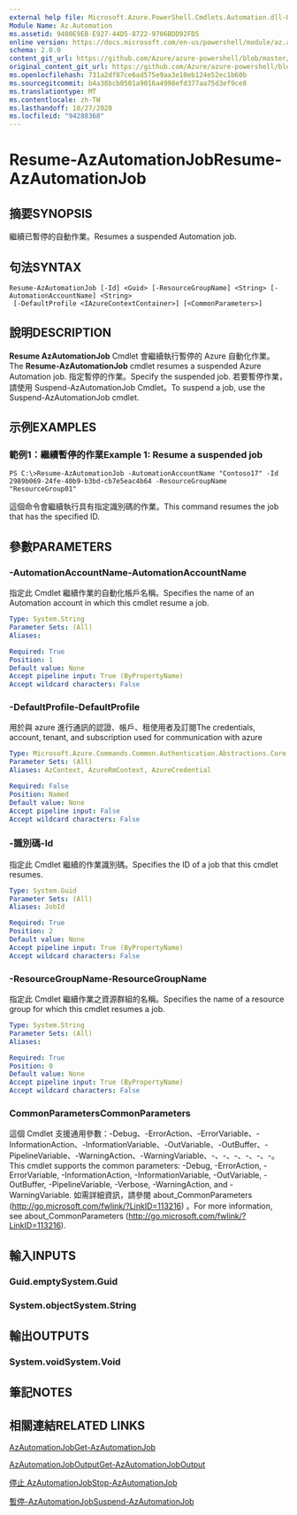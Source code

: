 ```yaml
---
external help file: Microsoft.Azure.PowerShell.Cmdlets.Automation.dll-Help.xml
Module Name: Az.Automation
ms.assetid: 9400E9EB-E927-44D5-8722-9706BDD92FD5
online version: https://docs.microsoft.com/en-us/powershell/module/az.automation/resume-azautomationjob
schema: 2.0.0
content_git_url: https://github.com/Azure/azure-powershell/blob/master/src/Automation/Automation/help/Resume-AzAutomationJob.md
original_content_git_url: https://github.com/Azure/azure-powershell/blob/master/src/Automation/Automation/help/Resume-AzAutomationJob.md
ms.openlocfilehash: 731a2df87ce6ad575e9aa3e10eb124e52ec1b60b
ms.sourcegitcommit: b4a38bcb0501a9016a4998efd377aa75d3ef9ce8
ms.translationtype: MT
ms.contentlocale: zh-TW
ms.lasthandoff: 10/27/2020
ms.locfileid: "94288368"
---
```

# <span data-ttu-id="0e649-101">Resume-AzAutomationJob</span><span class="sxs-lookup"><span data-stu-id="0e649-101">Resume-AzAutomationJob</span></span>

## <span data-ttu-id="0e649-102">摘要</span><span class="sxs-lookup"><span data-stu-id="0e649-102">SYNOPSIS</span></span>
<span data-ttu-id="0e649-103">繼續已暫停的自動作業。</span><span class="sxs-lookup"><span data-stu-id="0e649-103">Resumes a suspended Automation job.</span></span>

## <span data-ttu-id="0e649-104">句法</span><span class="sxs-lookup"><span data-stu-id="0e649-104">SYNTAX</span></span>

```
Resume-AzAutomationJob [-Id] <Guid> [-ResourceGroupName] <String> [-AutomationAccountName] <String>
 [-DefaultProfile <IAzureContextContainer>] [<CommonParameters>]
```

## <span data-ttu-id="0e649-105">說明</span><span class="sxs-lookup"><span data-stu-id="0e649-105">DESCRIPTION</span></span>
<span data-ttu-id="0e649-106">**Resume AzAutomationJob** Cmdlet 會繼續執行暫停的 Azure 自動化作業。</span><span class="sxs-lookup"><span data-stu-id="0e649-106">The **Resume-AzAutomationJob** cmdlet resumes a suspended Azure Automation job.</span></span>
<span data-ttu-id="0e649-107">指定暫停的作業。</span><span class="sxs-lookup"><span data-stu-id="0e649-107">Specify the suspended job.</span></span>
<span data-ttu-id="0e649-108">若要暫停作業，請使用 Suspend-AzAutomationJob Cmdlet。</span><span class="sxs-lookup"><span data-stu-id="0e649-108">To suspend a job, use the Suspend-AzAutomationJob cmdlet.</span></span>

## <span data-ttu-id="0e649-109">示例</span><span class="sxs-lookup"><span data-stu-id="0e649-109">EXAMPLES</span></span>

### <span data-ttu-id="0e649-110">範例1：繼續暫停的作業</span><span class="sxs-lookup"><span data-stu-id="0e649-110">Example 1: Resume a suspended job</span></span>
```
PS C:\>Resume-AzAutomationJob -AutomationAccountName "Contoso17" -Id 2989b069-24fe-40b9-b3bd-cb7e5eac4b64 -ResourceGroupName "ResourceGroup01"
```

<span data-ttu-id="0e649-111">這個命令會繼續執行具有指定識別碼的作業。</span><span class="sxs-lookup"><span data-stu-id="0e649-111">This command resumes the job that has the specified ID.</span></span>

## <span data-ttu-id="0e649-112">參數</span><span class="sxs-lookup"><span data-stu-id="0e649-112">PARAMETERS</span></span>

### <span data-ttu-id="0e649-113">-AutomationAccountName</span><span class="sxs-lookup"><span data-stu-id="0e649-113">-AutomationAccountName</span></span>
<span data-ttu-id="0e649-114">指定此 Cmdlet 繼續作業的自動化帳戶名稱。</span><span class="sxs-lookup"><span data-stu-id="0e649-114">Specifies the name of an Automation account in which this cmdlet resume a job.</span></span>

```yaml
Type: System.String
Parameter Sets: (All)
Aliases:

Required: True
Position: 1
Default value: None
Accept pipeline input: True (ByPropertyName)
Accept wildcard characters: False
```

### <span data-ttu-id="0e649-115">-DefaultProfile</span><span class="sxs-lookup"><span data-stu-id="0e649-115">-DefaultProfile</span></span>
<span data-ttu-id="0e649-116">用於與 azure 進行通訊的認證、帳戶、租使用者及訂閱</span><span class="sxs-lookup"><span data-stu-id="0e649-116">The credentials, account, tenant, and subscription used for communication with azure</span></span>

```yaml
Type: Microsoft.Azure.Commands.Common.Authentication.Abstractions.Core.IAzureContextContainer
Parameter Sets: (All)
Aliases: AzContext, AzureRmContext, AzureCredential

Required: False
Position: Named
Default value: None
Accept pipeline input: False
Accept wildcard characters: False
```

### <span data-ttu-id="0e649-117">-識別碼</span><span class="sxs-lookup"><span data-stu-id="0e649-117">-Id</span></span>
<span data-ttu-id="0e649-118">指定此 Cmdlet 繼續的作業識別碼。</span><span class="sxs-lookup"><span data-stu-id="0e649-118">Specifies the ID of a job that this cmdlet resumes.</span></span>

```yaml
Type: System.Guid
Parameter Sets: (All)
Aliases: JobId

Required: True
Position: 2
Default value: None
Accept pipeline input: True (ByPropertyName)
Accept wildcard characters: False
```

### <span data-ttu-id="0e649-119">-ResourceGroupName</span><span class="sxs-lookup"><span data-stu-id="0e649-119">-ResourceGroupName</span></span>
<span data-ttu-id="0e649-120">指定此 Cmdlet 繼續作業之資源群組的名稱。</span><span class="sxs-lookup"><span data-stu-id="0e649-120">Specifies the name of a resource group for which this cmdlet resumes a job.</span></span>

```yaml
Type: System.String
Parameter Sets: (All)
Aliases:

Required: True
Position: 0
Default value: None
Accept pipeline input: True (ByPropertyName)
Accept wildcard characters: False
```

### <span data-ttu-id="0e649-121">CommonParameters</span><span class="sxs-lookup"><span data-stu-id="0e649-121">CommonParameters</span></span>
<span data-ttu-id="0e649-122">這個 Cmdlet 支援通用參數：-Debug、-ErrorAction、-ErrorVariable、-InformationAction、-InformationVariable、-OutVariable、-OutBuffer、-PipelineVariable、-WarningAction、-WarningVariable、-、-、-、-、-、-。</span><span class="sxs-lookup"><span data-stu-id="0e649-122">This cmdlet supports the common parameters: -Debug, -ErrorAction, -ErrorVariable, -InformationAction, -InformationVariable, -OutVariable, -OutBuffer, -PipelineVariable, -Verbose, -WarningAction, and -WarningVariable.</span></span> <span data-ttu-id="0e649-123">如需詳細資訊，請參閱 about_CommonParameters (http://go.microsoft.com/fwlink/?LinkID=113216) 。</span><span class="sxs-lookup"><span data-stu-id="0e649-123">For more information, see about_CommonParameters (http://go.microsoft.com/fwlink/?LinkID=113216).</span></span>

## <span data-ttu-id="0e649-124">輸入</span><span class="sxs-lookup"><span data-stu-id="0e649-124">INPUTS</span></span>

### <span data-ttu-id="0e649-125">Guid.empty</span><span class="sxs-lookup"><span data-stu-id="0e649-125">System.Guid</span></span>

### <span data-ttu-id="0e649-126">System.object</span><span class="sxs-lookup"><span data-stu-id="0e649-126">System.String</span></span>

## <span data-ttu-id="0e649-127">輸出</span><span class="sxs-lookup"><span data-stu-id="0e649-127">OUTPUTS</span></span>

### <span data-ttu-id="0e649-128">System.void</span><span class="sxs-lookup"><span data-stu-id="0e649-128">System.Void</span></span>

## <span data-ttu-id="0e649-129">筆記</span><span class="sxs-lookup"><span data-stu-id="0e649-129">NOTES</span></span>

## <span data-ttu-id="0e649-130">相關連結</span><span class="sxs-lookup"><span data-stu-id="0e649-130">RELATED LINKS</span></span>

[<span data-ttu-id="0e649-131">AzAutomationJob</span><span class="sxs-lookup"><span data-stu-id="0e649-131">Get-AzAutomationJob</span></span>](./Get-AzAutomationJob.md)

[<span data-ttu-id="0e649-132">AzAutomationJobOutput</span><span class="sxs-lookup"><span data-stu-id="0e649-132">Get-AzAutomationJobOutput</span></span>](./Get-AzAutomationJobOutput.md)

[<span data-ttu-id="0e649-133">停止 AzAutomationJob</span><span class="sxs-lookup"><span data-stu-id="0e649-133">Stop-AzAutomationJob</span></span>](./Stop-AzAutomationJob.md)

[<span data-ttu-id="0e649-134">暫停-AzAutomationJob</span><span class="sxs-lookup"><span data-stu-id="0e649-134">Suspend-AzAutomationJob</span></span>](./Suspend-AzAutomationJob.md)



